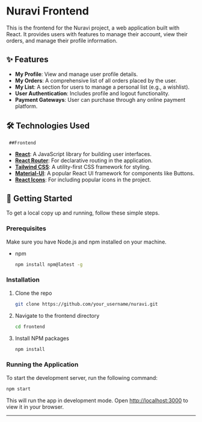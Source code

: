 # Nuravi Frontend

This is the frontend for the Nuravi project, a web application built with React. It provides users with features to manage their account, view their orders, and manage their profile information.

## ✨ Features

*   **My Profile**: View and manage user profile details.
*   **My Orders**: A comprehensive list of all orders placed by the user.
*   **My List**: A section for users to manage a personal list (e.g., a wishlist).
*   **User Authentication**: Includes profile and logout functionality.
*   **Payment Gateways**: User can purchase through any online payment platform.

## 🛠️ Technologies Used
     ##Frontend
*   **[React](https://reactjs.org/)**: A JavaScript library for building user interfaces.
*   **[React Router](https://reactrouter.com/)**: For declarative routing in the application.
*   **[Tailwind CSS](https://tailwindcss.com/)**: A utility-first CSS framework for styling.
*   **[Material-UI](https://mui.com/)**: A popular React UI framework for components like Buttons.
*   **[React Icons](https://react-icons.github.io/react-icons/)**: For including popular icons in the project.

## 🚀 Getting Started

To get a local copy up and running, follow these simple steps.

### Prerequisites

Make sure you have Node.js and npm installed on your machine.

*   npm
    ```sh
    npm install npm@latest -g
    ```

### Installation

1.  Clone the repo
    ```sh
    git clone https://github.com/your_username/nuravi.git
    ```
2.  Navigate to the frontend directory
    ```sh
    cd frontend
    ```
3.  Install NPM packages
    ```sh
    npm install
    ```

### Running the Application

To start the development server, run the following command:

```sh
npm start
```

This will run the app in development mode. Open [http://localhost:3000](http://localhost:3000) to view it in your browser.

---

